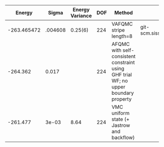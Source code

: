 | Energy      | Sigma   | Energy Variance | DOF | Method                                                       | Data Repository                                              |
|-------------|---------|-----------------|-----|--------------------------------------------------------------|--------------------------------------------------------------|
| -263.465472 | .004608 | 0.25(6)         | 224 | VAFQMC stripe length=8                                       | git-scm.sissa.it:TurboLattice/HST_AAD/example/16x16/U8/stripel8doping1su8/b2.6n/pbc |
| -264.362    | 0.017   |                 | 224 | AFQMC with self-consistent constraint using GHF trial WF; no upper boundary property |                                                              |
| -261.477    | 3e-03   | 8.64            | 224 | VMC uniform state (+ Jastrow and backflow)                   |                                                              |
